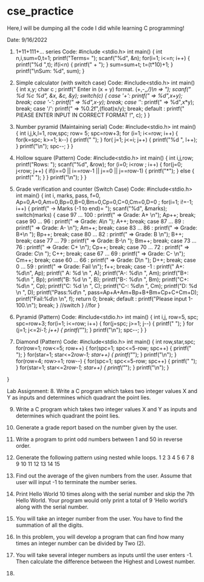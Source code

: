 # cse_practice
Here,I will be dumping all the code I did while learning C programming!

Date: 9/16/2022

1. 1+11+111+... series
Code:
#include <stdio.h>
int main()
{
    int n,i,sum=0,t=1;
    printf("Terms= ");
    scanf("%d", &n);
    for(i=1; i<=n; i++)
        {
        printf("%d ",t);
        if(i<n)
            {
            printf(" + ");
            }
        sum=sum+t;
        t=(t*10)+1;
        }
    printf("\nSum: %d", sum);
}

2. Simple calculator (with switch case)
Code:
#include<stdio.h>
int main()
{
    int x,y;
    char c ;
    printf(" Enter in (x + y) format. (+,-,*,/)\n => ");
    scanf(" %d %c %d", &x, &c, &y);
    switch(c)
        {
        case '+':
            printf(" => %d",x+y);
            break;
        case '-':
            printf(" => %d",x-y);
            break;
        case '*':
            printf(" => %d",x*y);
            break;
        case '/':
            printf(" => %0.2f",(float)x/y);
            break;
        default :
            printf(" PlEASE ENTER INPUT IN CORRECT FORMAT !", c);
        }
}

3. Number pyramid (Maintaining serial)
Code:
#include<stdio.h>
int main()
{
    int i,j,k,l=1, row,spc;
    row= 5;
    spc=row+3;
    for (i=1; i<=row; i++)
        {
        for(k=spc; k>=1; k--)
            {
            printf(" ");
            }
        for( j=1; j<=i; j++)
            {
            printf("%d ", l++);
            }
        printf("\n");
        spc--;
        }
}

4. Hollow square (Pattern)
Code: 
#include<stdio.h>
int main()
{
    int i,j,row;
    printf("Rows: ");
    scanf("%d", &row);
    for (i=0; i<row ; i++)
        {
        for(j=0; j<row; j++)
            {
            if(i==0 || i==row-1 || j==0 || j==row-1)
                {
                printf("*");
                }
            else
                {
                printf(" ");
                }
            }
        printf("\n");
        }
}

5. Grade verification and counter (Switch Case)
Code:
#include<stdio.h>
int main()
{
    int i, marks, pass, f=0, Ap=0,A=0,Am=0,Bp=0,B=0,Bm=0,Cp=0,C=0,Cm=0,D=0 ;
    for(i=1; i!=-1; i++)
        {
        printf(" -> Marks (-1 to end)= ");
        scanf("%d", &marks);
        switch(marks)
            {
            case 97 ... 100 :
                printf(" => Grade: A+ \n");
                Ap++;
                break;
            case 90 ... 96 :
                printf(" => Grade: A\n ");
                A++;
                break;
            case 87 ... 89 :
                printf(" => Grade: A- \n");
                Am++;
                break;
            case 83 ... 86 :
                printf(" => Grade: B+\n ");
                Bp++;
                break;
            case 80 ... 82 :
                printf(" => Grade: B \n");
                B++;
                break;
            case 77 ... 79 :
                printf(" => Grade: B-\n ");
                Bm++;
                break;
            case 73 ... 76 :
                printf(" => Grade: C+ \n");
                Cp++;
                break;
            case 70 ... 72 :
                printf(" => Grade: C\n ");
                C++;
                break;
            case 67 ... 69 :
                printf(" => Grade: C- \n");
                Cm++;
                break;
            case 60 ... 66 :
                printf(" => Grade: D\n ");
                D++;
                break;
            case 0 ... 59 :
                printf(" => Grade: Fail \n");
                f++;
                break;
            case -1 :
                printf(" A+:  %d\n", Ap);
                printf(" A:   %d \n ", A);
                printf("A-:  %d\n ", Am);
                printf("B+:  %d\n ", Bp);
                printf("B:   %d \n ", B);
                printf("B-:  %d\n ", Bm);
                printf("C+:  %d\n ", Cp);
                printf("C:   %d \n ", C);
                printf("C-:  %d\n ", Cm);
                printf("D:   %d \n ", D);
                printf("Pass:%d\n ", pass=Ap+A+Am+Bp+B+Bm+Cp+C+Cm+D);
                printf("Fail:%d\n \n", f);
                return 0;
                break;
            default :
                printf("Please input 1-100.\n");
                break;
            } //switch
        } //for
}

6. Pyramid (Pattern)
Code:
#include<stdio.h>
int main()
{
    int i,j, row=5, spc;
    spc=row+3;
    for(i=1; i<=row; i++)
        {
        for(j=spc; j>=1; j--)
            {
            printf(" ");
            }
        for (j=1; j<=2*i-1; j++)
            {
            printf("*");
            }
        printf("\n");
        spc--;
        }
}

7. Diamond (Pattern)
Code:
#include<stdio.h>
int main()
{
    int row,star,spc;
    for(row=1; row<=5; row++)
        {
        for(spc=1; spc<=5-row; spc++)
            {
            printf(" ");
            }
        for(star=1; star<=2*row-1; star++)
            {
            printf("*");
            }
            printf("\n");
        }
    for(row=4; row>=1; row--)
        {
        for(spc=1; spc<=5-row; spc++)
            {
            printf(" ");
            }
        for(star=1; star<=2*row-1; star++)
            {
            printf("*");
            }
            printf("\n");
        }

}

Lab Assignment:
8. Write a C program which takes two integer values X and Y as inputs and determines which quadrant the point lies. 

9. Write a C program which takes two integer values X and Y as inputs and determines which quadrant the point lies. 

10. Generate a grade report based on the number given by the user.

11. Write a program to print odd numbers between 1 and 50 in reverse order. 

12. Generate the following pattern using nested while loops.
1
2 3
4 5 6
7 8 9 10
11 12 13 14 15


13. Find out the average of the given numbers from the user. Assume that user will input -1 to terminate the number series. 

14. Print Hello World 10 times along with the serial number and skip the 7th Hello World. Your program would only print a total of 9 ‘Hello world’s along with the serial number. 

15. You will take an integer number from the user. You have to find the summation of all the digits. 

16. In this problem, you will develop a program that can find how many times an integer number can be divided by Two (2).

17. You will take several integer numbers as inputs until the user enters -1. Then calculate the difference between the Highest and Lowest number.

19. 
